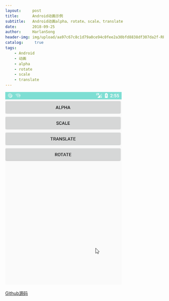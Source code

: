 ```yaml
---
layout:     post
title:      Android动画示例
subtitle:   Android动画alpha、rotate、scale、translate
date:       2018-09-25
author:     HarlanSong
header-img: img/upload/aa97c67c8c1d79a0ce94c0fee2a30bfd8838df307da2f-RPC97X.jpg
catalog: 	 true
tags:
    - Android
    - 动画
	- alpha
	- rotate
	- scale
	- translate
---
```


![](/img/upload/AndroidAnimationDemo.gif)


[Github源码](https://github.com/HarlanSong/AnimationDemo)